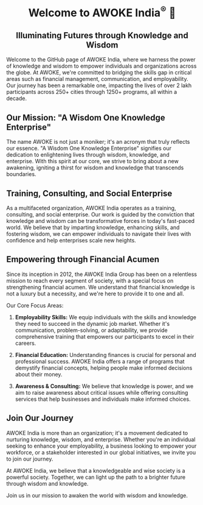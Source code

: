 <h1 align="center">Welcome to AWOKE India<sup>&reg;</sup> 👋</h1>
<h2 align="center"><strong>Illuminating Futures through Knowledge and Wisdom</strong></h2>

Welcome to the GitHub page of AWOKE India, where we harness the power of knowledge and wisdom to empower individuals and organizations across the globe. At AWOKE, we're committed to bridging the skills gap in critical areas such as financial management, communication, and employability. Our journey has been a remarkable one, impacting the lives of over 2 lakh participants across 250+ cities through 1250+ programs, all within a decade.

## Our Mission: "A Wisdom One Knowledge Enterprise"

The name AWOKE is not just a moniker; it's an acronym that truly reflects our essence. "A Wisdom One Knowledge Enterprise" signifies our dedication to enlightening lives through wisdom, knowledge, and enterprise. With this spirit at our core, we strive to bring about a new awakening, igniting a thirst for wisdom and knowledge that transcends boundaries.

## Training, Consulting, and Social Enterprise

As a multifaceted organization, AWOKE India operates as a training, consulting, and social enterprise. Our work is guided by the conviction that knowledge and wisdom can be transformative forces in today's fast-paced world. We believe that by imparting knowledge, enhancing skills, and fostering wisdom, we can empower individuals to navigate their lives with confidence and help enterprises scale new heights.

## Empowering through Financial Acumen

Since its inception in 2012, the AWOKE India Group has been on a relentless mission to reach every segment of society, with a special focus on strengthening financial acumen. We understand that financial knowledge is not a luxury but a necessity, and we're here to provide it to one and all.

Our Core Focus Areas:

1. **Employability Skills:** We equip individuals with the skills and knowledge they need to succeed in the dynamic job market. Whether it's communication, problem-solving, or adaptability, we provide comprehensive training that empowers our participants to excel in their careers.

2. **Financial Education:** Understanding finances is crucial for personal and professional success. AWOKE India offers a range of programs that demystify financial concepts, helping people make informed decisions about their money.

3. **Awareness & Consulting:** We believe that knowledge is power, and we aim to raise awareness about critical issues while offering consulting services that help businesses and individuals make informed choices.

## Join Our Journey

AWOKE India is more than an organization; it's a movement dedicated to nurturing knowledge, wisdom, and enterprise. Whether you're an individual seeking to enhance your employability, a business looking to empower your workforce, or a stakeholder interested in our global initiatives, we invite you to join our journey.

At AWOKE India, we believe that a knowledgeable and wise society is a powerful society. Together, we can light up the path to a brighter future through wisdom and knowledge.

Join us in our mission to awaken the world with wisdom and knowledge.

<!--

**Here are some ideas to get you started:**

🙋‍♀️ A short introduction - what is your organization all about?
🌈 Contribution guidelines - how can the community get involved?
👩‍💻 Useful resources - where can the community find your docs? Is there anything else the community should know?
🍿 Fun facts - what does your team eat for breakfast?
🧙 Remember, you can do mighty things with the power of [Markdown](https://docs.github.com/github/writing-on-github/getting-started-with-writing-and-formatting-on-github/basic-writing-and-formatting-syntax)
-->
